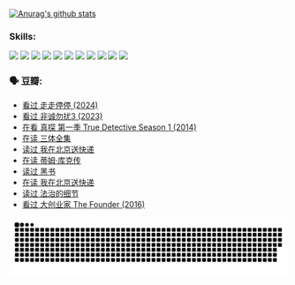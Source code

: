 
[![Anurag's github stats](https://github-readme-stats.vercel.app/api?username=w940853815)](https://github.com/anuraghazra/github-readme-stats)

### Skills:

<code><img height="32" src="https://cdn.jsdelivr.net/npm/simple-icons@v5/icons/python.svg"></code>
<code><img height="32" src="https://cdn.jsdelivr.net/npm/simple-icons@v5/icons/javascript.svg"></code>
<code><img height="32" src="https://cdn.jsdelivr.net/npm/simple-icons@v5/icons/django.svg"></code>
<code><img height="32" src="https://cdn.jsdelivr.net/npm/simple-icons@v5/icons/flask.svg"></code>
<code><img height="32" src="https://cdn.jsdelivr.net/npm/simple-icons@v5/icons/vuetify.svg"></code>
<code><img height="32" src="https://cdn.jsdelivr.net/npm/simple-icons@v5/icons/git.svg"></code>
<code><img height="32" src="https://cdn.jsdelivr.net/npm/simple-icons@v5/icons/docker.svg"></code>
<code><img height="32" src="https://cdn.jsdelivr.net/npm/simple-icons@v5/icons/postgresql.svg"></code>
<code><img height="32" src="https://cdn.jsdelivr.net/npm/simple-icons@v5/icons/elasticsearch.svg"></code>
<code><img height="32" src="https://cdn.jsdelivr.net/npm/simple-icons@v5/icons/macos.svg"></code>
<code><img height="32" src="https://cdn.jsdelivr.net/npm/simple-icons@v5/icons/linux.svg"></code>

### 🗣 豆瓣:

<!-- DOUBAN-ACTIVITIES:START -->
- [看过 走走停停‎ (2024)](https://www.douban.com/people/136069238/status/4684430230/?_i=23616432)
- [看过 非诚勿扰3‎ (2023)](https://www.douban.com/people/136069238/status/4676324100/?_i=23616432)
- [在看 真探 第一季 True Detective Season 1‎ (2014)](https://www.douban.com/people/136069238/status/4673382852/?_i=23616432)
- [在读 三体全集](https://www.douban.com/people/136069238/status/4672842521/?_i=23616432)
- [读过 我在北京送快递](https://www.douban.com/people/136069238/status/4672842036/?_i=23616432)
- [在读 蒂姆·库克传](https://www.douban.com/people/136069238/status/4663517053/?_i=23616432)
- [读过 黑书](https://www.douban.com/people/136069238/status/4663516022/?_i=23616432)
- [在读 我在北京送快递](https://www.douban.com/people/136069238/status/4658098365/?_i=23616432)
- [读过 法治的细节](https://www.douban.com/people/136069238/status/4657347558/?_i=23616432)
- [看过 大创业家 The Founder‎ (2016)](https://www.douban.com/people/136069238/status/4649667693/?_i=23616432)
<!-- DOUBAN-ACTIVITIES:END -->


![Snake animation](https://raw.githubusercontent.com/w940853815/w940853815/output/github-contribution-grid-snake.svg)

<!--
**w940853815/w940853815** is a ✨ _special_ ✨ repository because its `README.md` (this file) appears on your GitHub profile.

Here are some ideas to get you started:

- 🔭 I’m currently working on ...
- 🌱 I’m currently learning ...
- 👯 I’m looking to collaborate on ...
- 🤔 I’m looking for help with ...
- 💬 Ask me about ...
- 📫 How to reach me: ...
- 😄 Pronouns: ...
- ⚡ Fun fact: ...
-->
